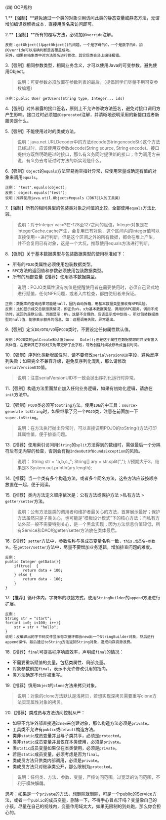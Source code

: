 (四) OOP规约

1.**【强制】**避免通过一个类的对象引用访问此类的静态变量或静态方法，无谓增加编译器解析成本，直接用类名来访问即可。

2.**【强制】**所有的覆写方法，必须加`@Override`注解。

```
反例：getObject()与get0bject()的问题。一个是字母的O，一个是数字的0，加@Override可以准确判断是否覆盖成功。
另外，如果在抽象类中对方法签名进行修改，其实现类会马上编译报错。
```

3.【强制】相同参数类型，相同业务含义，才可以使用Java的可变参数，避免使用Object。

> 说明：可变参数必须放置在参数列表的最后。（提倡同学们尽量不用可变参数编程）

```
正例：public User getUsers(String type, Integer... ids)
```

4.【强制】对外暴露的接口签名，原则上不允许修改方法签名，避免对接口调用方产生影响。接口过时必须加`@Deprecated`注解，并清晰地说明采用的新接口或者新服务是什么。

5.【强制】不能使用过时的类或方法。

>说明：java.net.URLDecoder中的方法decode(StringencodeStr)这个方法已经过时，应该使用双参数decode(String source, String encode)。接口提供方既然明确是过时接口，那么有义务同时提供新的接口；作为调用方来说，有义务去考证过时方法的新实现是什么。

6.【强制】`Object`的`equals`方法容易抛空指针异常，应使用常量或确定有值的对象来调用`equals`。

```
正例： "test".equals(object);
反例： object.equals("test");
说明：推荐使用java.util.Objects#equals（JDK7引入的工具类）
```

7.【强制】所有的相同类型的包装类对象之间值的比较，全部使用`equals`方法比较。

> 说明：对于Integer  var=?在-128至127之间的赋值，Integer对象是在IntegerCache.cache产生，会复用已有对象，这个区间内的Integer值可以直接使用==进行判断，但是这个区间之外的所有数据，都会在堆上产生，并不会复用已有对象，这是一个大坑，推荐使用equals方法进行判断。

8.【强制】关于基本数据类型与包装数据类型的使用标准如下：

* 所有的`POJO`类属性必须使用包装数据类型。
* `RPC`方法的返回值和参数必须使用包装数据类型。
* 所有的局部变量【推荐】使用基本数据类型。

> 说明：POJO类属性没有初值是提醒使用者在需要使用时，必须自己显式地进行赋值，任何NPE问题，或者入库检查，都由使用者来保证。

```
正例：数据库的查询结果可能是null，因为自动拆箱，用基本数据类型接收有NPE风险。
反例：比如显示成交总额涨跌情况，即正负x%，x为基本数据类型，调用的RPC服务，调用不成功时，返回的是默认值，页面显示：0%，这是不合理的，应该显示成中划线-。所以包装数据类型的null值，能够表示额外的信息，如：远程调用失败，异常退出。
```

9.【强制】定义`DO/DTO/VO`等`POJO`类时，不要设定任何属性默认值。

```
反例：POJO类的gmtCreate默认值为new   Date();但是这个属性在数据提取时并没有置入具体值，在更新其它字段时又附带更新了此字段，导致创建时间被修改成当前时间。
```

10.【强制】序列化类新增属性时，请不要修改`serialVersionUID`字段，避免反序列失败；如果完全不兼容升级，避免反序列化混乱，那么请修改`serialVersionUID`值。

> 说明：注意serialVersionUID不一致会抛出序列化运行时异常。

11.【强制】构造方法里面禁止加入任何业务逻辑，如果有初始化逻辑，请放在`init`方法中。

12.【强制】`POJO`类必须写`toString`方法。使用`IDE`的中工具：`source>   generate toString`时，如果继承了另一个`POJO`类，注意在前面加一下`super.toString`。

> 说明：在方法执行抛出异常时，可以直接调用POJO的toString()方法打印其属性值，便于排查问题。

13.【推荐】使用索引访问用`String`的`split`方法得到的数组时，需做最后一个分隔符后有无内容的检查，否则会有抛`IndexOutOfBoundsException`的风险。

> 说明：
> String str = "a,b,c,,";
> String[] ary = str.split(",");
> //预期大于3，结果是3
> System.out.println(ary.length);

14.【推荐】当一个类有多个构造方法，或者多个同名方法，这些方法应该按顺序放置在一起，便于阅读。

15.【推荐】类内方法定义顺序依次是：公有方法或保护方法  >私有方法  > `getter/setter`方法。

> 说明：公有方法是类的调用者和维护者最关心的方法，首屏展示最好；保护方法虽然只是子类关心，也可能是“模板设计模式”下的核心方法；而私有方法外部一般不需要特别关心，是一个黑盒实现；因为方法信息价值较低，所有Service和DAO的getter/setter方法放在类体最后。

16.【推荐】`setter`方法中，参数名称与类成员变量名称一致，`this.成员名=参数名`。在`getter/setter`方法中，尽量不要增加业务逻辑，增加排查问题的难度。

```
反例：
public Integer getData(){
	if(true)  {
		return data + 100;
	} else {
		return data - 100;
	}
}
```

17.【推荐】循环体内，字符串的联接方式，使用`StringBuilder`的`append`方法进行扩展。

```
反例：
String str = "start";
for(int i=0; i<100; i++){
	str = str + "hello";
}
说明：反编译出的字节码文件显示每次循环都会new出一个StringBuilder对象，然后进行append操作，最后通过toString方法返回String对象，造成内存资源浪费。
```

18.【推荐】`final`可提高程序响应效率，声明成`final`的情况：

* 不需要重新赋值的变量，包括类属性、局部变量。
* 对象参数前加`final`，表示不允许修改引用的指向。
* 类方法确定不允许被重写。

19.【推荐】慎用`Objec`t的`clone`方法来拷贝对象。

> 说明：对象的clone方法默认是浅拷贝，若想实现深拷贝需要重写clone方法实现属性对象的拷贝。

20.【推荐】类成员与方法访问控制从严：

* 如果不允许外部直接通过`new`来创建对象，那么构造方法必须是`private`。
* 工具类不允许有`public`或`default`构造方法。
* 类非`static`成员变量并且与子类共享，必须是`protected`。
* 类非`static`成员变量并且仅在本类使用，必须是`private`。
* 类`static`成员变量如果仅在本类使用，必须是`private`。
* 若是`static`成员变量，必须考虑是否为`final`。
* 类成员方法只供类内部调用，必须是`private`。
* 类成员方法只对继承类公开，那么限制为`protected`。

> 说明：任何类、方法、参数、变量，严控访问范围。过宽泛的访问范围，不利于模块解耦。

思考：如果是一个`private`的方法，想删除就删除，可是一个public的Service方法，或者一个`public`的成员变量，删除一下，不得手心冒点汗吗？变量像自己的小孩，尽量在自己的视线内，变量作用域太大，如果无限制的到处跑，那么你会担心的。